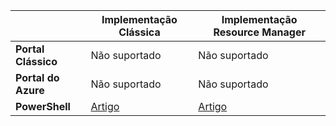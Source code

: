 |  | **Implementação Clássica** | **Implementação Resource Manager** |
| --- | --- | --- |
| **Portal Clássico** |Não suportado |Não suportado |
| **Portal do Azure** |Não suportado |Não suportado |
| **PowerShell** |[Artigo](../articles/expressroute/expressroute-howto-coexist-classic.md) |[Artigo](../articles/expressroute/expressroute-howto-coexist-resource-manager.md) |



<!--HONumber=Nov16_HO2-->


